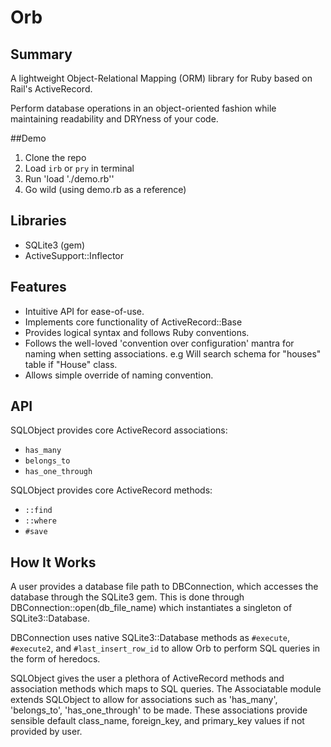 # Orb

## Summary

A lightweight Object-Relational Mapping (ORM) library for Ruby based on Rail's
ActiveRecord.

Perform database operations in an object-oriented fashion while maintaining
readability and DRYness of your code.

##Demo

1. Clone the repo
2. Load `irb` or `pry` in terminal
3. Run 'load './demo.rb''
4. Go wild (using demo.rb as a reference)

## Libraries

- SQLite3 (gem)
- ActiveSupport::Inflector

## Features

- Intuitive API for ease-of-use.
- Implements core functionality of ActiveRecord::Base
- Provides logical syntax and follows Ruby conventions.
- Follows the well-loved 'convention over configuration' mantra for naming
when setting associations. e.g Will search schema for "houses" table if "House"
class.
- Allows simple override of naming convention.

## API

SQLObject provides core ActiveRecord associations:

- `has_many`
- `belongs_to`
- `has_one_through`

SQLObject provides core ActiveRecord methods:

- `::find`
- `::where`
- `#save`

## How It Works

A user provides a database file path to DBConnection, which accesses the database
through the SQLite3 gem. This is done through DBConnection::open(db_file_name)
which instantiates a singleton of SQLite3::Database.

DBConnection uses native SQLite3::Database methods as `#execute`, `#execute2`,
and `#last_insert_row_id` to allow Orb to perform SQL queries in the
form of heredocs.

SQLObject gives the user a plethora of ActiveRecord methods and association
methods which maps to SQL queries. The Associatable module extends SQLObject to
allow for associations such as 'has_many', 'belongs_to', 'has_one_through' to be
made. These associations provide sensible default class_name, foreign_key, and
primary_key values if not provided by user.
